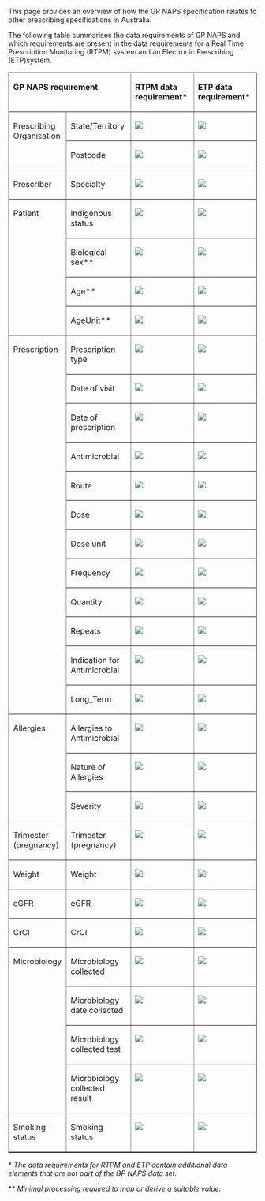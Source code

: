 This page provides an overview of how the GP NAPS specification relates to other prescribing specifications in Australia.

The following table summarises the data requirements of GP NAPS and which requirements are present in the data requirements for a Real Time Prescription Monitoring (RTPM) system and an Electronic Prescribing (ETP)system.

<table border="1" cellspacing="0" cellpadding="0" width="609">
    <tbody>
        <tr>
            <td width="287" colspan="2" valign="top">
                <p>
                    <strong>GP NAPS requirement</strong>
                </p>
            </td>
            <td width="170" valign="top">
                <p>
                    <strong>RTPM data requirement*</strong>
                </p>
            </td>
            <td width="151" valign="top">
                <p>
                    <strong>ETP data requirement*</strong>
                </p>
            </td>
        </tr>
        <tr>
            <td width="113" rowspan="2" valign="top">
                <p>
                    Prescribing Organisation
                </p>
            </td>
            <td width="174" valign="top">
                <p>
                    State/Territory
                </p>
            </td>
            <td width="170" valign="top">
                <p>
                    <img src="https://hl7.org/fhir/R4/assets/images/tick.png"/>
                </p>
            </td>
            <td width="151" valign="top">
                <p>
                    <img src="https://hl7.org/fhir/R4/assets/images/cross.png"/>
                </p>
            </td>
        </tr>
        <tr>
            <td width="174" valign="top">
                <p>
                    Postcode
                </p>
            </td>
            <td width="170" valign="top">
                <p>
                    <img src="https://hl7.org/fhir/R4/assets/images/tick.png"/>
                </p>
            </td>
            <td width="151" valign="top">
                <p>
                    <img src="https://hl7.org/fhir/R4/assets/images/cross.png"/>
                </p>
            </td>
        </tr>
        <tr>
            <td width="113" valign="top">
                <p>
                    Prescriber
                </p>
            </td>
            <td width="174" valign="top">
                <p>
                    Specialty
                </p>
            </td>
            <td width="170" valign="top">
                <p>
                    <img src="https://hl7.org/fhir/R4/assets/images/tick.png"/>
                </p>
            </td>
            <td width="151" valign="top">
                <p>
                    <img src="https://hl7.org/fhir/R4/assets/images/cross.png"/>
                </p>
            </td>
        </tr>
        <tr>
            <td width="113" rowspan="4" valign="top">
                <p>
                    Patient
                </p>
            </td>
            <td width="174" valign="top">
                <p>
                    Indigenous status
                </p>
            </td>
            <td width="170" valign="top">
                <p>
                    <img src="https://hl7.org/fhir/R4/assets/images/cross.png"/>
                </p>
            </td>
            <td width="151" valign="top">
                <p>
                    <img src="https://hl7.org/fhir/R4/assets/images/cross.png"/>
                </p>
            </td>
        </tr>
        <tr>
            <td width="174" valign="top">
                <p>
                    Biological sex**
                </p>
            </td>
            <td width="170" valign="top">
                <p>
                    <img src="https://hl7.org/fhir/R4/assets/images/tick.png"/>
                </p>
            </td>
            <td width="151" valign="top">
                <p>
                    <img src="https://hl7.org/fhir/R4/assets/images/tick.png"/>
                </p>
            </td>
        </tr>
        <tr>
            <td width="174" valign="top">
                <p>
                    Age**
                </p>
            </td>
            <td width="170" valign="top">
                <p>
                    <img src="https://hl7.org/fhir/R4/assets/images/tick.png"/>
                </p>
            </td>
            <td width="151" valign="top">
                <p>
                    <img src="https://hl7.org/fhir/R4/assets/images/tick.png"/>
                </p>
            </td>
        </tr>
        <tr>
            <td width="174" valign="top">
                <p>
                    AgeUnit**
                </p>
            </td>
            <td width="170" valign="top">
                <p>
                    <img src="https://hl7.org/fhir/R4/assets/images/tick.png"/>
                </p>
            </td>
            <td width="151" valign="top">
                <p>
                    <img src="https://hl7.org/fhir/R4/assets/images/tick.png"/>
                </p>
            </td>
        </tr>
        <tr>
            <td width="113" rowspan="12" valign="top">
                <p>
                    Prescription
                </p>
            </td>
            <td width="174" valign="top">
                <p>
                    Prescription type
                </p>
            </td>
            <td width="170" valign="top">
                <p>
                    <img src="https://hl7.org/fhir/R4/assets/images/cross.png"/>
                </p>
            </td>
            <td width="151" valign="top">
                <p>
                    <img src="https://hl7.org/fhir/R4/assets/images/cross.png"/>
                </p>
            </td>
        </tr>
        <tr>
            <td width="174" valign="top">
                <p>
                    Date of visit
                </p>
            </td>
            <td width="170" valign="top">
                <p>
                    <img src="https://hl7.org/fhir/R4/assets/images/cross.png"/>
                </p>
            </td>
            <td width="151" valign="top">
                <p>
                    <img src="https://hl7.org/fhir/R4/assets/images/cross.png"/>
                </p>
            </td>
        </tr>
        <tr>
            <td width="174" valign="top">
                <p>
                    Date of prescription
                </p>
            </td>
            <td width="170" valign="top">
                <p>
                    <img src="https://hl7.org/fhir/R4/assets/images/tick.png"/>
                </p>
            </td>
            <td width="151" valign="top">
                <p>
                    <img src="https://hl7.org/fhir/R4/assets/images/tick.png"/>
                </p>
            </td>
        </tr>
        <tr>
            <td width="174" valign="top">
                <p>
                    Antimicrobial
                </p>
            </td>
            <td width="170" valign="top">
                <p>
                    <img src="https://hl7.org/fhir/R4/assets/images/tick.png"/>
                </p>
            </td>
            <td width="151" valign="top">
                <p>
                    <img src="https://hl7.org/fhir/R4/assets/images/tick.png"/>
                </p>
            </td>
        </tr>
        <tr>
            <td width="174" valign="top">
                <p>
                    Route
                </p>
            </td>
            <td width="170" valign="top">
                <p>
                    <img src="https://hl7.org/fhir/R4/assets/images/tick.png"/>
                </p>
            </td>
            <td width="151" valign="top">
                <p>
                    <img src="https://hl7.org/fhir/R4/assets/images/tick.png"/>
                </p>
            </td>
        </tr>
        <tr>
            <td width="174" valign="top">
                <p>
                    Dose
                </p>
            </td>
            <td width="170" valign="top">
                <p>
                    <img src="https://hl7.org/fhir/R4/assets/images/tick.png"/>
                </p>
            </td>
            <td width="151" valign="top">
                <p>
                    <img src="https://hl7.org/fhir/R4/assets/images/tick.png"/>
                </p>
            </td>
        </tr>
        <tr>
            <td width="174" valign="top">
                <p>
                    Dose unit
                </p>
            </td>
            <td width="170" valign="top">
                <p>
                    <img src="https://hl7.org/fhir/R4/assets/images/tick.png"/>
                </p>
            </td>
            <td width="151" valign="top">
                <p>
                    <img src="https://hl7.org/fhir/R4/assets/images/tick.png"/>
                </p>
            </td>
        </tr>
        <tr>
            <td width="174" valign="top">
                <p>
                    Frequency
                </p>
            </td>
            <td width="170" valign="top">
                <p>
                    <img src="https://hl7.org/fhir/R4/assets/images/tick.png"/>
                </p>
            </td>
            <td width="151" valign="top">
                <p>
                    <img src="https://hl7.org/fhir/R4/assets/images/tick.png"/>
                </p>
            </td>
        </tr>
        <tr>
            <td width="174" valign="top">
                <p>
                    Quantity
                </p>
            </td>
            <td width="170" valign="top">
                <p>
                    <img src="https://hl7.org/fhir/R4/assets/images/tick.png"/>
                </p>
            </td>
            <td width="151" valign="top">
                <p>
                    <img src="https://hl7.org/fhir/R4/assets/images/tick.png"/>
                </p>
            </td>
        </tr>
        <tr>
            <td width="174" valign="top">
                <p>
                    Repeats
                </p>
            </td>
            <td width="170" valign="top">
                <p>
                    <img src="https://hl7.org/fhir/R4/assets/images/tick.png"/>
                </p>
            </td>
            <td width="151" valign="top">
                <p>
                    <img src="https://hl7.org/fhir/R4/assets/images/tick.png"/>
                </p>
            </td>
        </tr>
        <tr>
            <td width="174" valign="top">
                <p>
                    Indication for Antimicrobial
                </p>
            </td>
            <td width="170" valign="top">
                <p>
                    <img src="https://hl7.org/fhir/R4/assets/images/cross.png"/>
                </p>
            </td>
            <td width="151" valign="top">
                <p>
                    <img src="https://hl7.org/fhir/R4/assets/images/tick.png"/>
                </p>
            </td>
        </tr>
        <tr>
            <td width="174" valign="top">
                <p>
                    Long_Term
                </p>
            </td>
            <td width="170" valign="top">
                <p>
                    <img src="https://hl7.org/fhir/R4/assets/images/cross.png"/>
                </p>
            </td>
            <td width="151" valign="top">
                <p>
                    <img src="https://hl7.org/fhir/R4/assets/images/cross.png"/>
                </p>
            </td>
        </tr>
        <tr>
            <td width="113" rowspan="3" valign="top">
                <p>
                    Allergies
                </p>
            </td>
            <td width="174" valign="top">
                <p>
                    Allergies to Antimicrobial
                </p>
            </td>
            <td width="170" valign="top">
                <p>
                    <img src="https://hl7.org/fhir/R4/assets/images/cross.png"/>
                </p>
            </td>
            <td width="151" valign="top">
                <p>
                    <img src="https://hl7.org/fhir/R4/assets/images/cross.png"/>
                </p>
            </td>
        </tr>
        <tr>
            <td width="174" valign="top">
                <p>
                    Nature of Allergies
                </p>
            </td>
            <td width="170" valign="top">
                <p>
                    <img src="https://hl7.org/fhir/R4/assets/images/cross.png"/>
                </p>
            </td>
            <td width="151" valign="top">
                <p>
                    <img src="https://hl7.org/fhir/R4/assets/images/cross.png"/>
                </p>
            </td>
        </tr>
        <tr>
            <td width="174" valign="top">
                <p>
                    Severity
                </p>
            </td>
            <td width="170" valign="top">
                <p>
                    <img src="https://hl7.org/fhir/R4/assets/images/cross.png"/>
                </p>
            </td>
            <td width="151" valign="top">
                <p>
                    <img src="https://hl7.org/fhir/R4/assets/images/cross.png"/>
                </p>
            </td>
        </tr>
        <tr>
            <td width="113" valign="top">
                <p>
                    Trimester (pregnancy)
                </p>
            </td>
            <td width="174" valign="top">
                <p>
                    Trimester (pregnancy)
                </p>
            </td>
            <td width="170" valign="top">
                <p>
                    <img src="https://hl7.org/fhir/R4/assets/images/cross.png"/>
                </p>
            </td>
            <td width="151" valign="top">
                <p>
                    <img src="https://hl7.org/fhir/R4/assets/images/cross.png"/>
                </p>
            </td>
        </tr>
        <tr>
            <td width="113" valign="top">
                <p>
                    Weight
                </p>
            </td>
            <td width="174" valign="top">
                <p>
                    Weight
                </p>
            </td>
            <td width="170" valign="top">
                <p>
                    <img src="https://hl7.org/fhir/R4/assets/images/cross.png"/>
                </p>
            </td>
            <td width="151" valign="top">
                <p>
                    <img src="https://hl7.org/fhir/R4/assets/images/cross.png"/>
                </p>
            </td>
        </tr>
        <tr>
            <td width="113" valign="top">
                <p>
                    eGFR
                </p>
            </td>
            <td width="174" valign="top">
                <p>
                    eGFR
                </p>
            </td>
            <td width="170" valign="top">
                <p>
                    <img src="https://hl7.org/fhir/R4/assets/images/cross.png"/>
                </p>
            </td>
            <td width="151" valign="top">
                <p>
                    <img src="https://hl7.org/fhir/R4/assets/images/cross.png"/>
                </p>
            </td>
        </tr>
        <tr>
            <td width="113" valign="top">
                <p>
                    CrCl
                </p>
            </td>
            <td width="174" valign="top">
                <p>
                    CrCl
                </p>
            </td>
            <td width="170" valign="top">
                <p>
                    <img src="https://hl7.org/fhir/R4/assets/images/cross.png"/>
                </p>
            </td>
            <td width="151" valign="top">
                <p>
                    <img src="https://hl7.org/fhir/R4/assets/images/cross.png"/>
                </p>
            </td>
        </tr>
        <tr>
            <td width="113" rowspan="4" valign="top">
                <p>
                    Microbiology
                </p>
            </td>
            <td width="174" valign="top">
                <p>
                    Microbiology collected
                </p>
            </td>
            <td width="170" valign="top">
                <p>
                    <img src="https://hl7.org/fhir/R4/assets/images/cross.png"/>
                </p>
            </td>
            <td width="151" valign="top">
                <p>
                    <img src="https://hl7.org/fhir/R4/assets/images/cross.png"/>
                </p>
            </td>
        </tr>
        <tr>
            <td width="174" valign="top">
                <p>
                    Microbiology date collected
                </p>
            </td>
            <td width="170" valign="top">
                <p>
                    <img src="https://hl7.org/fhir/R4/assets/images/cross.png"/>
                </p>
            </td>
            <td width="151" valign="top">
                <p>
                    <img src="https://hl7.org/fhir/R4/assets/images/cross.png"/>
                </p>
            </td>
        </tr>
        <tr>
            <td width="174" valign="top">
                <p>
                    Microbiology collected test
                </p>
            </td>
            <td width="170" valign="top">
                <p>
                    <img src="https://hl7.org/fhir/R4/assets/images/cross.png"/>
                </p>
            </td>
            <td width="151" valign="top">
                <p>
                    <img src="https://hl7.org/fhir/R4/assets/images/cross.png"/>
                </p>
            </td>
        </tr>
        <tr>
            <td width="174" valign="top">
                <p>
                    Microbiology collected result
                </p>
            </td>
            <td width="170" valign="top">
                <p>
                    <img src="https://hl7.org/fhir/R4/assets/images/cross.png"/>
                </p>
            </td>
            <td width="151" valign="top">
                <p>
                    <img src="https://hl7.org/fhir/R4/assets/images/cross.png"/>
                </p>
            </td>
        </tr>
        <tr>
            <td width="113" valign="top">
                <p>
                    Smoking status
                </p>
            </td>
            <td width="174" valign="top">
                <p>
                    Smoking status
                </p>
            </td>
            <td width="170" valign="top">
                <p>
                    <img src="https://hl7.org/fhir/R4/assets/images/cross.png"/>
                </p>
            </td>
            <td width="151" valign="top">
                <p>
                    <img src="https://hl7.org/fhir/R4/assets/images/cross.png"/>
                </p>
            </td>
        </tr>
    </tbody>
</table>

\* _The data requirements for RTPM and ETP contain additional data elements that are not part of the GP NAPS data set._

\** _Minimal processing required to map or derive a suitable value._